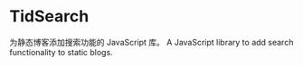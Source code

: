 # TidSearch
为静态博客添加搜索功能的 JavaScript 库。
A JavaScript library to add search functionality to static blogs.
